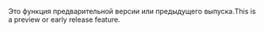 <span data-ttu-id="675a1-101">Это функция предварительной версии или предыдущего выпуска.</span><span class="sxs-lookup"><span data-stu-id="675a1-101">This is a preview or early release feature.</span></span>